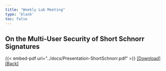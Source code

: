 ```yaml
---
title: "Weekly Lab Meeting"
type: 'blank'
toc: false
---
```


## On the Multi-User Security of Short Schnorr Signatures

{{< embed-pdf url="../docs/Presentation-ShortSchnorr.pdf" >}}
[[Download]](../../docs/Presentation-ShortSchnorr.pdf) [[Back]](../../talks)
